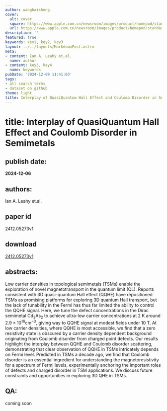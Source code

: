 ```yaml
---
author: wanghaisheng
cover:
  alt: cover
  square: https://www.apple.com.cn/newsroom/images/product/homepod/standard/Apple-HomePod-hero-230118_big.jpg.large_2x.jpg
  url: https://www.apple.com.cn/newsroom/images/product/homepod/standard/Apple-HomePod-hero-230118_big.jpg.large_2x.jpg
description: ''
featured: true
keywords: key1, key2, key3
layout: ../../layouts/MarkdownPost.astro
meta:
- content: Ian A. Leahy et.al.
  name: author
- content: key3, key4
  name: keywords
pubDate: '2024-12-09 11:41:03'
tags:
- all search terms
- dataset on github
theme: light
title: Interplay of QuasiQuantum Hall Effect and Coulomb Disorder in Semimetals
---
```


# title: Interplay of QuasiQuantum Hall Effect and Coulomb Disorder in Semimetals 
## publish date: 
**2024-12-06** 
## authors: 
  Ian A. Leahy et.al. 
## paper id
2412.05273v1
## download
[2412.05273v1](http://arxiv.org/abs/2412.05273v1)
## abstracts:
Low carrier densities in topological semimetals (TSMs) enable the exploration of novel magnetotransport in the quantum limit (QL). Reports consistent with 3D quasi-quantum Hall effect (QQHE) have repositioned TSMs as promising platforms for exploring 3D quantum Hall transport, but the lack of tunability in the Fermi has thus far limited the ability to control the QQHE signal. Here, we tune the defect concentrations in the Dirac semimetal Cd${}_3$As${}_2$ to achieve ultra-low carrier concentrations at 2 K around $2.9\times10^{16}$cm${}^{-3}$, giving way to QQHE signal at modest fields under 10 T. At low carrier densities, where QQHE is most accessible, we find that a zero resistivity state is obscured by a carrier density dependent background originating from Coulomb disorder from charged point defects. Our results highlight the interplay between QQHE and Coulomb disorder scattering, demonstrating that clear observation of QQHE in TSMs intricately depends on Fermi level. Predicted in TSMs a decade ago, we find that Coulomb disorder is an essential ingredient for understanding the magnetoresistivity for a spectrum of Fermi levels, experimentally anchoring the important roles of defects and charged disorder in TSM applications. We discuss future constraints and opportunities in exploring 3D QHE in TSMs.
## QA:
coming soon

